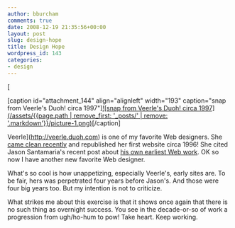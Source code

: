 ```yaml
---
author: bburcham
comments: true
date: 2008-12-19 21:35:56+00:00
layout: post
slug: design-hope
title: Design Hope
wordpress_id: 143
categories:
- design
---
```


[

[caption id="attachment_144" align="alignleft" width="193" caption="snap from Veerle's Duoh! circa 1997"][![snap from Veerle's Duoh! circa 1997](/assets/{{page.path | remove_first: '_posts/' | remove: '.markdown'}}/picture-1.png)](http://www.duoh.com/duoh-v2/)[/caption]

Veerle](http://veerle.duoh.com) is one of my favorite Web designers. She [came clean recently](http://veerle.duoh.com/blog/comments/my_first_duoh_website/) and republished her first website circa 1996! She cited Jason Santamaria's recent post about [his own earliest Web work](http://jasonsantamaria.com/articles/my-first-website/). OK so now I have another new favorite Web designer.

What's so cool is how unappetizing, especially Veerle's, early sites are. To be fair, hers was perpetrated four years before Jason's. And those were four big years too. But my intention is not to criticize.

What strikes me about this exercise is that it shows once again that there is no such thing as overnight success. You see in the decade-or-so of work a progression from ugh/ho-hum to pow! Take heart. Keep working.
